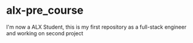 # alx-pre_course
I'm now a ALX Student, this is my first repository as a full-stack engineer and working on second project
